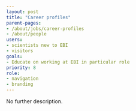 ```yaml
---
layout: post
title: "Career profiles"
parent-pages:
- /about/jobs/career-profiles
- /about/people
users:
- scientists new to EBI
- visitors
goals:
- Educate on working at EBI in particular role
priority: 8
role:
- navigation
- branding
---
```


No further description.

